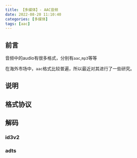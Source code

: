 ```yaml
---
title: 【多媒体】- AAC音频
date: 2022-08-20 11:10:40
categories: [多媒体]
tags: [aac]
---
```


## 前言

音频中的audio有很多格式，分别有`aac`,`mp3`等等

在海外市场中，`aac`格式比较普遍，所以最近对其进行了一些研究。

<!-- more -->

## 说明

## 格式协议

## 解码

### id3v2

### adts
